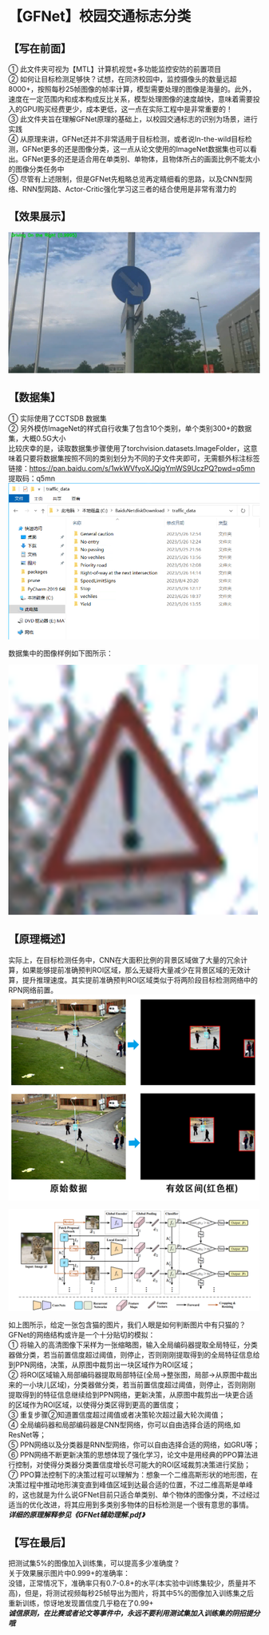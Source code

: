 【GFNet】校园交通标志分类
===

【写在前面】
---
① 此文件夹可视为【MTL】计算机视觉+多功能监控安防的前置项目  
② 如何让目标检测足够快？试想，在同济校园中，监控摄像头的数量远超8000+，按照每秒25帧图像的帧率计算，模型需要处理的图像是海量的。此外，速度在一定范围内和成本构成反比关系，模型处理图像的速度越快，意味着需要投入的GPU购买经费更少，成本更低，这一点在实际工程中是非常重要的！  
③ 此文件夹旨在理解GFNet原理的基础上，以校园交通标志的识别为场景，进行实践  
④ 从原理来讲，GFNet还并不非常适用于目标检测，或者说In-the-wild目标检测，GFNet更多的还是图像分类，这一点从论文使用的ImageNet数据集也可以看出。GFNet更多的还是适合用在单类别、单物体，且物体所占的画面比例不能太小的图像分类任务中  
⑤ 尽管有上述限制，但是GFNet先粗略总览再定睛细看的思路，以及CNN型网络、RNN型网路、Actor-Critic强化学习这三者的结合使用是非常有潜力的  

【效果展示】  
--
![image](images_for_readme/demo.png)  

【数据集】
---
① 实际使用了CCTSDB 数据集  
② 另外模仿ImageNet的样式自行收集了包含10个类别，单个类别300+的数据集，大概0.5G大小  
比较庆幸的是，读取数据集步骤使用了torchvision.datasets.ImageFolder，这意味着只要将数据集按照不同的类别划分为不同的子文件夹即可，无需额外标注标签  
链接：https://pan.baidu.com/s/1wkWVfyoXJQjgYmWS9UczPQ?pwd=q5mn 
提取码：q5mn   
![image](images_for_readme/self_data.png)  

数据集中的图像样例如下图所示：  

![image](images_for_readme/sample.png)  

【原理概述】
---
实际上，在目标检测任务中，CNN在大面积比例的背景区域做了大量的冗余计算，如果能够提前准确预判ROI区域，那么无疑将大量减少在背景区域的无效计算，提升推理速度。其实提前准确预判ROI区域类似于将两阶段目标检测网络中的RPN网络前置。  
![image](images_for_readme/intro.png)  

![image](images_for_readme/overview.png)  

如上图所示，给定一张包含猫的图片，我们人眼是如何判断图片中有只猫的？GFNet的网络结构或许是一个十分贴切的模拟：  
① 将输入的高清图像下采样为一张缩略图，输入全局编码器提取全局特征，分类器做分类，若当前置信度超过阈值，则停止，否则刚刚提取得到的全局特征信息给到PPN网络，决策，从原图中裁剪出一块区域作为ROI区域；  
② 将ROI区域输入局部编码器提取局部特征(全局→整张图，局部→从原图中裁出来的一小块儿区域)，分类器做分类，若当前置信度超过阈值，则停止，否则刚刚提取得到的特征信息继续给到PPN网络，更新决策，从原图中裁剪出一块更合适的区域作为ROI区域，以使得分类区得到更高的置信度；  
③ 重复步骤②知道置信度超过阈值或者决策轮次超过最大轮次阈值；  
④ 全局编码器和局部编码器是CNN型网络，你可以自由选择合适的网络,如ResNet等；  
⑤ PPN网络以及分类器是RNN型网络，你可以自由选择合适的网络，如GRU等；  
⑥ PPN网络不断更新决策的思想体现了强化学习，论文中是用经典的PPO算法进行控制，对使得分类器分类置信度增长尽可能大的ROI区域裁剪决策进行奖励； 
⑦ PPO算法控制下的决策过程可以理解为：想象一个二维高斯形状的地形图，在决策过程中推动地形演变直到峰值区域到达最合适的位置，不过二维高斯是单峰的，这也就是为什么说GFNet目前只适合单类别、单个物体的图像分类，不过经过适当的优化改进，将其应用到多类别多物体的目标检测是一个很有意思的事情。  
***详细的原理解释参见《GFNet辅助理解.pdf》***  

【写在最后】
---
把测试集5%的图像加入训练集，可以提高多少准确度？  
关于效果展示图片中0.999+的准确率：  
没错，正常情况下，准确率只有0.7-0.8+的水平(本实验中训练集较少，质量并不高)，但是，将测试视频每秒25帧导出为图片，将其中5%的图像加入训练集之后重新训练，惊讶地发现置信度几乎稳在了0.99+  
***诚信原则，在比赛或者论文等事件中，永远不要利用测试集加入训练集的阴招提分哦***  
